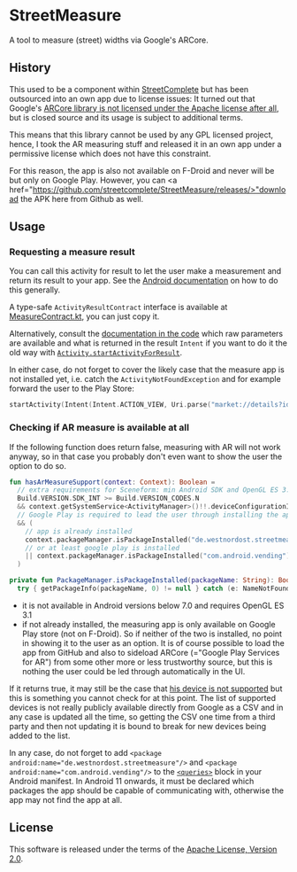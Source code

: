 # StreetMeasure

A tool to measure (street) widths via Google's ARCore.

## History

This used to be a component within [StreetComplete](https://github.com/streetcomplete/StreetComplete/) but has been outsourced into an own app due to license issues:
It turned out that Google's [ARCore library is not licensed under the Apache license after all](https://github.com/google-ar/arcore-android-sdk/issues/1538), but is closed source and its usage is subject to additional terms.

This means that this library cannot be used by any GPL licensed project, hence, I took the AR measuring stuff and released it in an own app under a permissive license which does not have this constraint.

For this reason, the app is also not available on F-Droid and never will be but only on Google Play. However, you can <a href="https://github.com/streetcomplete/StreetMeasure/releases/>"download the APK here from Github</a> as well.

## Usage

### Requesting a measure result

You can call this activity for result to let the user make a measurement and return its result to 
your app. See the [Android documentation](https://developer.android.com/training/basics/intents/result)
on how to do this generally.

A type-safe `ActivityResultContract` interface is available at [MeasureContract.kt](https://github.com/streetcomplete/StreetMeasure/blob/master/app/src/main/java/de/westnordost/streetmeasure/MeasureContract.kt), you can just copy it.

Alternatively, consult the [documentation in the code](https://github.com/streetcomplete/StreetMeasure/blob/master/app/src/main/java/de/westnordost/streetmeasure/MeasureActivity.kt#L577-L633) which raw parameters are available and what is returned in the result
`Intent` if you want to do it the old way with [`Activity.startActivityForResult`](https://developer.android.com/reference/android/app/Activity#startActivityForResult(android.content.Intent,%20int)).

In either case, do not forget to cover the likely case that the measure app is not installed yet, 
i.e. catch the `ActivityNotFoundException` and for example forward the user to the Play Store:

```kotlin
startActivity(Intent(Intent.ACTION_VIEW, Uri.parse("market://details?id=de.westnordost.streetmeasure")))
```

### Checking if AR measure is available at all

If the following function does return false, measuring with AR will not work anyway, so in that case
you probably don't even want to show the user the option to do so.

```kotlin
fun hasArMeasureSupport(context: Context): Boolean =
  // extra requirements for Sceneform: min Android SDK and OpenGL ES 3.1
  Build.VERSION.SDK_INT >= Build.VERSION_CODES.N
  && context.getSystemService<ActivityManager>()!!.deviceConfigurationInfo.glEsVersion.toDouble() >= 3.1
  // Google Play is required to lead the user through installing the app
  && (
    // app is already installed
    context.packageManager.isPackageInstalled("de.westnordost.streetmeasure")
    // or at least google play is installed
    || context.packageManager.isPackageInstalled("com.android.vending")
  )

private fun PackageManager.isPackageInstalled(packageName: String): Boolean =
  try { getPackageInfo(packageName, 0) != null } catch (e: NameNotFoundException) { false }
```

- it is not available in Android versions below 7.0 and requires OpenGL ES 3.1
- if not already installed, the measuring app is only available on Google Play store (not on 
  F-Droid). So if neither of the two is installed, no point in showing it to the user as an option. It is of course possible to load the app from GitHub and also to sideload ARCore (="Google Play Services for AR") from some other more or less trustworthy source, but this is nothing the user could be led through automatically in the UI.

If it returns true, it may still be the case that [his device is not supported](https://developers.google.com/ar/devices)
but this is something you cannot check for at this point. The list of supported devices is not really publicly available directly from Google as a CSV and in any case is updated all the time, so getting the CSV one time from a third party and then not updating it is bound to break for new devices being added to the list.

In any case, do not forget to add `<package android:name="de.westnordost.streetmeasure"/>` and
`<package android:name="com.android.vending"/>` to the 
[`<queries>`](https://developer.android.com/guide/topics/manifest/queries-element) block in your 
Android manifest. In Android 11 onwards, it must be declared which packages the app should be
capable of communicating with, otherwise the app may not find the app at all.

## License

This software is released under the terms of the [Apache License, Version 2.0](https://www.apache.org/licenses/LICENSE-2.0).
